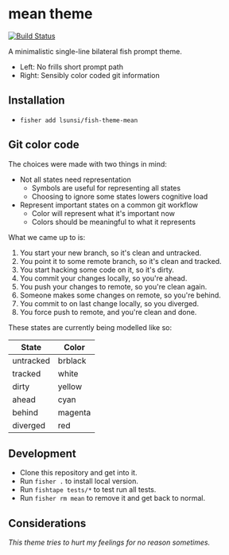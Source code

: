 # mean theme

[![Build Status](https://travis-ci.org/lsunsi/fish-theme-mean.svg?branch=master)](https://travis-ci.org/lsunsi/fish-theme-mean)

A minimalistic single-line bilateral fish prompt theme.

- Left: No frills short prompt path
- Right: Sensibly color coded git information

## Installation

- `fisher add lsunsi/fish-theme-mean`

## Git color code

The choices were made with two things in mind:

- Not all states need representation
  - Symbols are useful for representing all states
  - Choosing to ignore some states lowers cognitive load
- Represent important states on a common git workflow
  - Color will represent what it's important now
  - Colors should be meaningful to what it represents

What we came up to is:

1. You start your new branch, so it's clean and untracked.
2. You point it to some remote branch, so it's clean and tracked.
3. You start hacking some code on it, so it's dirty.
4. You commit your changes locally, so you're ahead.
5. You push your changes to remote, so you're clean again.
6. Someone makes some changes on remote, so you're behind.
7. You commit to on last change locally, so you diverged.
8. You force push to remote, and you're clean and done.

These states are currently being modelled like so:

State | Color
--- | ---
untracked | brblack
tracked | white
dirty | yellow
ahead | cyan
behind | magenta
diverged | red

## Development

- Clone this repository and get into it.
- Run `fisher .` to install local version.
- Run `fishtape tests/*` to test run all tests.
- Run `fisher rm mean` to remove it and get back to normal.

## Considerations

_This theme tries to hurt my feelings for no reason sometimes._
